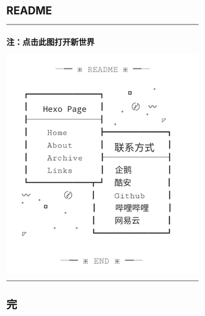 # README
---
## 注：点击此图打开新世界
[![](/markdown/pictures/RAEDME.png)](https://nibazshab.github.io/about)

---
# 完
